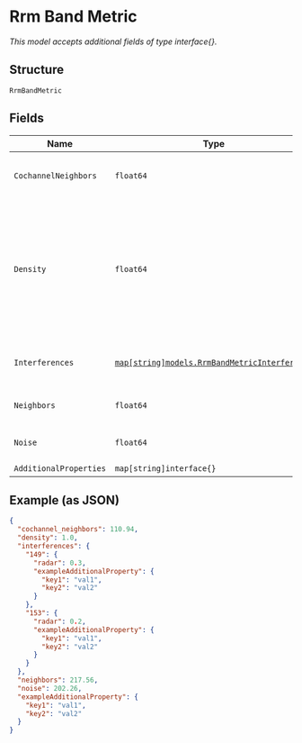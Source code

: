 
# Rrm Band Metric

*This model accepts additional fields of type interface{}.*

## Structure

`RrmBandMetric`

## Fields

| Name | Type | Tags | Description |
|  --- | --- | --- | --- |
| `CochannelNeighbors` | `float64` | Required | Average number of co-channel neighbors |
| `Density` | `float64` | Required | defined by how APs can hear from one and another, 0 - 1 (everyone can hear everyone)<br><br>**Constraints**: `>= 0`, `<= 1` |
| `Interferences` | [`map[string]models.RrmBandMetricInterference`](../../doc/models/rrm-band-metric-interference.md) | Optional | Property key is the channel number |
| `Neighbors` | `float64` | Required | Average number of neighbors |
| `Noise` | `float64` | Required | Average noise in dBm |
| `AdditionalProperties` | `map[string]interface{}` | Optional | - |

## Example (as JSON)

```json
{
  "cochannel_neighbors": 110.94,
  "density": 1.0,
  "interferences": {
    "149": {
      "radar": 0.3,
      "exampleAdditionalProperty": {
        "key1": "val1",
        "key2": "val2"
      }
    },
    "153": {
      "radar": 0.2,
      "exampleAdditionalProperty": {
        "key1": "val1",
        "key2": "val2"
      }
    }
  },
  "neighbors": 217.56,
  "noise": 202.26,
  "exampleAdditionalProperty": {
    "key1": "val1",
    "key2": "val2"
  }
}
```

